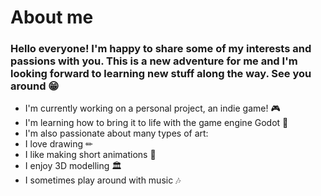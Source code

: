 # About me

### Hello everyone! I'm happy to share some of my interests and passions with you. This is a new adventure for me and I'm looking forward to learning new stuff along the way. See you around 😁

- I'm currently working on a personal project, an indie game! 🎮
- I'm learning how to bring it to life with the game engine Godot 💾
- I'm also passionate about many types of art:
- I love drawing ✏
- I like making short animations 🏃
- I enjoy 3D modelling 🏛
- I sometimes play around with music 🎶

<!--
**MichaelDime/michaeldime** is a ✨ _special_ ✨ repository because its `README.md` (this file) appears on your GitHub profile.

Here are some ideas to get you started:

- 🔭 I’m currently working on ...
- 🌱 I’m currently learning ...
- 👯 I’m looking to collaborate on ...
- 🤔 I’m looking for help with ...
- 💬 Ask me about ...
- 📫 How to reach me: ...
- 😄 Pronouns: ...
- ⚡ Fun fact: ...
-->
